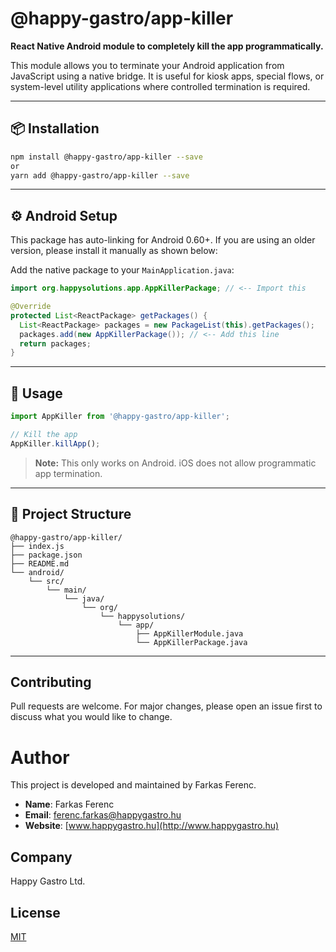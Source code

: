 # @happy-gastro/app-killer

**React Native Android module to completely kill the app programmatically.**

This module allows you to terminate your Android application from JavaScript using a native bridge. It is useful for kiosk apps, special flows, or system-level utility applications where controlled termination is required.

---

## 📦 Installation

```sh
npm install @happy-gastro/app-killer --save
or
yarn add @happy-gastro/app-killer --save
```

---

## ⚙️ Android Setup

This package has auto-linking for Android 0.60+. If you are using an older version, please install it manually as shown below:

Add the native package to your `MainApplication.java`:

```java
import org.happysolutions.app.AppKillerPackage; // <-- Import this

@Override
protected List<ReactPackage> getPackages() {
  List<ReactPackage> packages = new PackageList(this).getPackages();
  packages.add(new AppKillerPackage()); // <-- Add this line
  return packages;
}
```

---

## 🚀 Usage

```js
import AppKiller from '@happy-gastro/app-killer';

// Kill the app
AppKiller.killApp();
```

> **Note:** This only works on Android. iOS does not allow programmatic app termination.

---

## 📁 Project Structure

```
@happy-gastro/app-killer/
├── index.js
├── package.json
├── README.md
└── android/
    └── src/
        └── main/
            └── java/
                └── org/
                    └── happysolutions/
                        └── app/
                            ├── AppKillerModule.java
                            └── AppKillerPackage.java
```

---

## Contributing
Pull requests are welcome. For major changes, please open an issue first to discuss what you would like to change.

# Author

This project is developed and maintained by Farkas Ferenc.

- **Name**: Farkas Ferenc
- **Email**: [ferenc.farkas@happygastro.hu](mailto:ferenc.farkas@happygastro.hu)
- **Website**: [www.happygastro.hu](http://www.happygastro.hu)

## Company

Happy Gastro Ltd.

## License
[MIT](https://choosealicense.com/licenses/mit/)